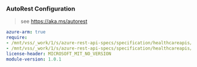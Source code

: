 ### AutoRest Configuration

> see https://aka.ms/autorest

``` yaml
azure-arm: true
require:
- /mnt/vss/_work/1/s/azure-rest-api-specs/specification/healthcareapis/resource-manager/readme.md
- /mnt/vss/_work/1/s/azure-rest-api-specs/specification/healthcareapis/resource-manager/readme.go.md
license-header: MICROSOFT_MIT_NO_VERSION
module-version: 1.0.1

```